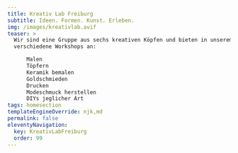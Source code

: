```yaml
---
title: Kreativ Lab Freiburg
subtitle: Ideen. Formen. Kunst. Erleben.
img: /images/kreativlab.avif
teaser: >
  Wir sind eine Gruppe aus sechs kreativen Köpfen und bieten in unserem Atelier
  verschiedene Workshops an:

      Malen
      Töpfern
      Keramik bemalen
      Goldschmieden
      Drucken
      Modeschmuck herstellen
      DIYs jeglicher Art
tags: homesection
templateEngineOverride: njk,md
permalink: false
eleventyNavigation:
  key: KreativLabFreiburg
  order: 99
---
```

